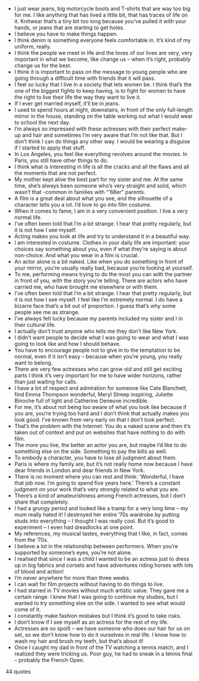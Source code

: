  - I just wear jeans, big motorcycle boots and T-shirts that are way too big for me. I like anything that has lived a little bit, that has traces of life on it. Knitwear that’s a tiny bit too long because you’ve pulled it with your hands, or jeans that are starting to get holes.
 - I believe you have to make things happen.
 - I think denim is something everyone feels comfortable in. It’s kind of my uniform, really.
 - I think the people we meet in life and the loves of our lives are very, very important in what we become, like change us – when it’s right, probably change us for the best.
 - I think it is important to pass on the message to young people who are going through a difficult time with friends that it will pass.
 - I feel so lucky that I live in a society that lets women be. I think that’s the one of the biggest fights to keep having, is to fight for women to have the right to live their life the way they want to live it.
 - If I ever get married myself, it’ll be in jeans.
 - I used to spend hours at night, downstairs, in front of the only full-length mirror in the house, standing on the table working out what I would wear to school the next day.
 - I’m always so impressed with these actresses with their perfect make-up and hair and sometimes I’m very aware that I’m not like that. But I don’t think I can do things any other way. I would be wearing a disguise if I started to apply that stuff.
 - In Los Angeles, you feel like everything revolves around the movies. In Paris, you still have other things to do.
 - I think what is interesting in life is all the cracks and all the flaws and all the moments that are not perfect.
 - My mother kept alive the best part for my sister and me. At the same time, she’s always been someone who’s very straight and solid, which wasn’t that -common in families with “‘68er” parents.
 - A film is a great deal about what you see, and the silhouette of a character tells you a lot. I’d love to go into film costume.
 - When it comes to fame, I am in a very convenient position. I live a very normal life.
 - I’ve often been told that I’m a bit strange. I hear that pretty regularly, but it is not how I see myself.
 - Acting makes you look at life and try to understand it in a beautiful way.
 - I am interested in costume. Clothes in your daily life are important: your choices say something about you, even if what they’re saying is about non-choice. And what you wear in a film is crucial.
 - An actor alone is a bit naked. Like when you do something in front of your mirror, you’re usually really bad, because you’re looking at yourself.
 - To me, performing means trying to do the most you can with the partner in front of you, with the story you’re telling. There are actors who have carried me, who have brought me elsewhere or with them.
 - I’ve often been told that I’m a bit strange. I hear that pretty regularly, but it is not how I see myself. I feel like I’m extremely normal. I do have a bizarre face that’s a bit out of proportion. I guess that’s why some people see me as strange.
 - I’ve always felt lucky because my parents included my sister and I in their cultural life.
 - I actually don’t trust anyone who tells me they don’t like New York.
 - I didn’t want people to decide what I was going to wear and what I was going to look like and how I should behave.
 - You have to encourage people not to give in to the temptation to be normal, even if it isn’t easy – because when you’re young, you really want to belong.
 - There are very few actresses who can grow old and still get exciting parts I think it’s very important for me to have wider horizons, rather than just waiting for calls.
 - I have a lot of respect and admiration for someone like Cate Blanchett, find Emma Thompson wonderful, Meryl Streep inspiring, Juliette Binoche full of light and Catherine Deneuve incredible.
 - For me, it’s about not being too aware of what you look like because if you are, you’re trying too hard and I don’t think that actually makes you look good. I’ve known from very early on that I don’t look perfect.
 - That’s the problem with the Internet: You do a naked scene and then it’s taken out of context and put on websites that have nothing to do with film.
 - The more you live, the better an actor you are, but maybe I’d like to do something else on the side. Something to pay the bills as well.
 - To embody a character, you have to lose all judgment about them.
 - Paris is where my family are, but it’s not really home now because I have dear friends in London and dear friends in New York.
 - There is no moment where you can rest and think: ‘Wonderful, I have that job now. I’m going to spend five years here.’ There’s a constant judgment on your work that’s very strongly related to what you are.
 - There’s a kind of amateurishness among French actresses, but I don’t share that completely.
 - I had a grungy period and looked like a tramp for a very long time – my mum really hated it! I destroyed her entire ’70s wardrobe by putting studs into everything – I thought I was really cool. But it’s good to experiment – I even had dreadlocks at one point.
 - My references, my musical tastes, everything that I like, in fact, comes from the ’70s.
 - I believe a lot in the relationship between performers. When you’re supported by someone’s eyes, you’re not alone.
 - I realised that since I was a child I wanted to be an actress just to dress up in big fabrics and corsets and have adventures riding horses with lots of blood and action!
 - I’m never anywhere for more than three weeks.
 - I can wait for film projects without having to do things to live.
 - I had starred in TV movies without much artistic value. They gave me a certain range. I knew that I was going to continue my studies, but I wanted to try something else on the side. I wanted to see what would come of it.
 - I constantly make fashion mistakes but I think it’s good to take risks.
 - I don’t know if I see myself as an actress for the rest of my life.
 - Actresses are so spoilt – we have someone who does our hair for us on set, so we don’t know how to do it ourselves in real life. I know how to wash my hair and brush my teeth, but that’s about it!
 - Once I caught my dad in front of the TV watching a tennis match, and I realized they were tricking us. Poor guy, he had to sneak in a tennis final – probably the French Open.

44 quotes